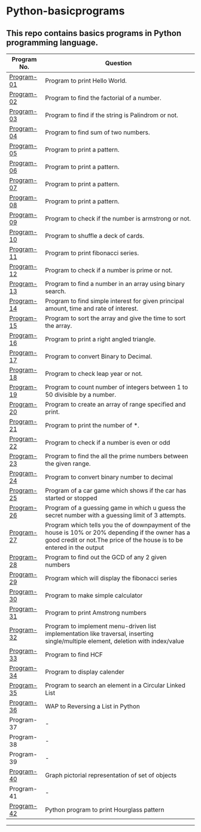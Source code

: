 # Python-basicprograms
## This repo contains basics programs in Python programming language.
| Program No.| Question |
| ------- | ------ |
| [Program-01](https://github.com/swaaz/basicprograms/blob/814a1e60ae23d81158d8174666f23c9b7419e15e/Python/program-1/program.py) | Program to print Hello World.  |
| [Program-02](https://github.com/swaaz/basicprograms/blob/814a1e60ae23d81158d8174666f23c9b7419e15e/Python/program-2/program.py) | Program to find the factorial of a number.  |
| [Program-03](https://github.com/swaaz/basicprograms/blob/814a1e60ae23d81158d8174666f23c9b7419e15e/Python/Program-3/program.py) | Program to find if the string is Palindrom or not. |
| [Program-04](https://github.com/swaaz/basicprograms/blob/814a1e60ae23d81158d8174666f23c9b7419e15e/Python/program-4/program.py) | Program to find sum of two numbers. |
| [Program-05](https://github.com/swaaz/basicprograms/blob/814a1e60ae23d81158d8174666f23c9b7419e15e/Python/program-5/program.py) | Program to print a pattern. |
| [Program-06](https://github.com/swaaz/basicprograms/blob/814a1e60ae23d81158d8174666f23c9b7419e15e/Python/program-6/program.py) | Program to print a pattern. |
| [Program-07](https://github.com/swaaz/basicprograms/blob/814a1e60ae23d81158d8174666f23c9b7419e15e/Python/program-7/program.py) | Program to print a pattern. |
| [Program-08](https://github.com/swaaz/basicprograms/blob/814a1e60ae23d81158d8174666f23c9b7419e15e/Python/program-8/program.py) | Program to print a pattern. |
| [Program-09](https://github.com/swaaz/basicprograms/blob/814a1e60ae23d81158d8174666f23c9b7419e15e/Python/program-9/program.py) | Program to check if the number is armstrong or not. |
| [Program-10](https://github.com/swaaz/basicprograms/blob/814a1e60ae23d81158d8174666f23c9b7419e15e/Python/program-10/program.py) | Program to shuffle a deck of cards. |
| [Program-11](https://github.com/swaaz/basicprograms/blob/814a1e60ae23d81158d8174666f23c9b7419e15e/Python/program-11/program.py) | Program to print fibonacci series. |
| [Program-12](https://github.com/swaaz/basicprograms/blob/814a1e60ae23d81158d8174666f23c9b7419e15e/Python/program-12/program.py) | Program to check if a number is prime or not. |
| [Program-13](https://github.com/swaaz/basicprograms/blob/814a1e60ae23d81158d8174666f23c9b7419e15e/Python/program-13/program.py) | Program to find a number in an array using binary search. |
| [Program-14](https://github.com/swaaz/basicprograms/blob/814a1e60ae23d81158d8174666f23c9b7419e15e/Python/program-14/program.py) | Program to find simple interest for given principal amount, time and rate of interest. |
| [Program-15](https://github.com/swaaz/basicprograms/blob/814a1e60ae23d81158d8174666f23c9b7419e15e/Python/program-15/program.py) | Program to sort the array and give the time to sort the array. |
| [Program-16](https://github.com/swaaz/basicprograms/blob/814a1e60ae23d81158d8174666f23c9b7419e15e/Python/program-16/program.py) | Program to print a right angled triangle. |
| [Program-17](https://github.com/swaaz/basicprograms/blob/814a1e60ae23d81158d8174666f23c9b7419e15e/Python/program-17/program.py) | Program to convert Binary to Decimal. |
| [Program-18](https://github.com/swaaz/basicprograms/blob/814a1e60ae23d81158d8174666f23c9b7419e15e/Python/program-18/program.py) | Program to check leap year or not. |
| [Program-19](https://github.com/swaaz/basicprograms/blob/814a1e60ae23d81158d8174666f23c9b7419e15e/Python/program-19/program.py) | Program to count number of integers between 1 to 50 divisible by a number. |
| [Program-20](https://github.com/swaaz/basicprograms/blob/814a1e60ae23d81158d8174666f23c9b7419e15e/Python/program-20/program.py) | Program to create an array of range specified and print. |
| [Program-21](https://github.com/swaaz/basicprograms/blob/814a1e60ae23d81158d8174666f23c9b7419e15e/Python/Program%2021/Program%2021.py.txt) | Program to print the number of *. |
| [Program-22](https://github.com/swaaz/basicprograms/blob/814a1e60ae23d81158d8174666f23c9b7419e15e/Python/Program%2022/Program%2022.py.txt) | Program to check if a number is even or odd |
| [Program-23](https://github.com/swaaz/basicprograms/blob/814a1e60ae23d81158d8174666f23c9b7419e15e/Python/Program%2023/Program%2023.py.txt) | Program to find the all the prime numbers between the given range. |
| [Program-24](https://github.com/swaaz/basicprograms/blob/814a1e60ae23d81158d8174666f23c9b7419e15e/Python/Program%2024/Program%2024.txt) | Program to convert binary number to decimal |
| [Program-25](https://github.com/swaaz/basicprograms/blob/814a1e60ae23d81158d8174666f23c9b7419e15e/Python/Program%2025/Program%2025.py.txt) | Program of a car game which shows if the car has started or stopped |
| [Program-26](https://github.com/swaaz/basicprograms/blob/814a1e60ae23d81158d8174666f23c9b7419e15e/Python/Program%2026/Program%2026.py.txt) | Program of a guessing game in which u guess the secret number with a guessing limit of 3 attempts. |
| [Program-27](https://github.com/swaaz/basicprograms/blob/814a1e60ae23d81158d8174666f23c9b7419e15e/Python/Program%2027/Program%2027.txt) | Program which tells you the of downpayment of the house is 10% or 20% depending if the owner has a good credit or not.The price of the house is to be entered in the output |
| [Program-28](https://github.com/swaaz/basicprograms/blob/814a1e60ae23d81158d8174666f23c9b7419e15e/Python/Program%2028/Program%2028.txt) | Program to find out the GCD of any 2 given numbers |
| [Program-29](https://github.com/swaaz/basicprograms/blob/814a1e60ae23d81158d8174666f23c9b7419e15e/Python/Program%2029/Program%2029.py) | Program  which will display the fibonacci series |
| [Program-30](https://github.com/swaaz/basicprograms/blob/814a1e60ae23d81158d8174666f23c9b7419e15e/Python/Program%2030/program.py) | Program to make simple calculator |
| [Program-31](https://github.com/swaaz/basicprograms/blob/814a1e60ae23d81158d8174666f23c9b7419e15e/Python/Program%2031/Program%2031.py) | Program to print Amstrong numbers |
| [Program-32](https://github.com/swaaz/basicprograms/blob/814a1e60ae23d81158d8174666f23c9b7419e15e/Python/Program%2032/Program32.py) | Program to implement menu-driven list implementation like traversal, inserting single/multiple element, deletion with index/value |
| [Program-33](https://github.com/swaaz/basicprograms/blob/814a1e60ae23d81158d8174666f23c9b7419e15e/Python/Program33/Program33.py) | Program to find HCF
| [Program-34](https://github.com/swaaz/basicprograms/blob/814a1e60ae23d81158d8174666f23c9b7419e15e/Python/Program34/Program34.py) |  Program to display calender
| [Program-35](https://github.com/swaaz/basicprograms/blob/814a1e60ae23d81158d8174666f23c9b7419e15e/Python/Program%2035/Program35.py) | Program to search an element in a Circular Linked List
| [Program-36](https://github.com/swaaz/basicprograms/blob/814a1e60ae23d81158d8174666f23c9b7419e15e/Python/Program%36/Program36.py) | WAP to Reversing a List in Python
| Program-37 | - |
| Program-38 | - |
| Program-39 | - |
| [Program-40](https://github.com/swaaz/basicprograms/blob/814a1e60ae23d81158d8174666f23c9b7419e15e/Python/program-40/BasicGraphs.py) | Graph pictorial representation of set of objects
| Program-41 | - |
| [Program-42](https://github.com/swaaz/basicprograms/blob/814a1e60ae23d81158d8174666f23c9b7419e15e/Python/Program%2035/program42.py) | Python program to print Hourglass pattern

<hr>
